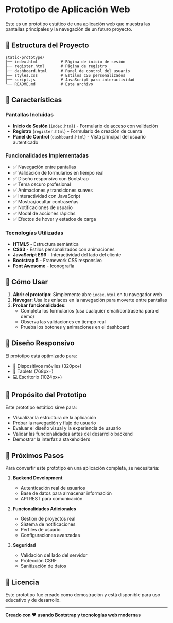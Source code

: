 # Prototipo de Aplicación Web

Este es un prototipo estático de una aplicación web que muestra las pantallas principales y la navegación de un futuro proyecto.

## 📁 Estructura del Proyecto

```
static-prototype/
├── index.html          # Página de inicio de sesión
├── register.html       # Página de registro
├── dashboard.html      # Panel de control del usuario
├── styles.css          # Estilos CSS personalizados
├── script.js           # JavaScript para interactividad
└── README.md           # Este archivo
```

## 🎨 Características

### Pantallas Incluidas
- **Inicio de Sesión** (`index.html`) - Formulario de acceso con validación
- **Registro** (`register.html`) - Formulario de creación de cuenta
- **Panel de Control** (`dashboard.html`) - Vista principal del usuario autenticado

### Funcionalidades Implementadas
- ✅ Navegación entre pantallas
- ✅ Validación de formularios en tiempo real
- ✅ Diseño responsivo con Bootstrap
- ✅ Tema oscuro profesional
- ✅ Animaciones y transiciones suaves
- ✅ Interactividad con JavaScript
- ✅ Mostrar/ocultar contraseñas
- ✅ Notificaciones de usuario
- ✅ Modal de acciones rápidas
- ✅ Efectos de hover y estados de carga

### Tecnologías Utilizadas
- **HTML5** - Estructura semántica
- **CSS3** - Estilos personalizados con animaciones
- **JavaScript ES6** - Interactividad del lado del cliente
- **Bootstrap 5** - Framework CSS responsivo
- **Font Awesome** - Iconografía

## 🚀 Cómo Usar

1. **Abrir el prototipo**: Simplemente abre `index.html` en tu navegador web
2. **Navegar**: Usa los enlaces en la navegación para moverte entre pantallas
3. **Probar funcionalidades**: 
   - Completa los formularios (usa cualquier email/contraseña para el demo)
   - Observa las validaciones en tiempo real
   - Prueba los botones y animaciones en el dashboard

## 📱 Diseño Responsivo

El prototipo está optimizado para:
- 📱 Dispositivos móviles (320px+)
- 📱 Tablets (768px+)
- 💻 Escritorio (1024px+)

## 🎯 Propósito del Prototipo

Este prototipo estático sirve para:
- Visualizar la estructura de la aplicación
- Probar la navegación y flujo de usuario
- Evaluar el diseño visual y la experiencia de usuario
- Validar las funcionalidades antes del desarrollo backend
- Demostrar la interfaz a stakeholders

## 🔮 Próximos Pasos

Para convertir este prototipo en una aplicación completa, se necesitaría:

1. **Backend Development**
   - Autenticación real de usuarios
   - Base de datos para almacenar información
   - API REST para comunicación

2. **Funcionalidades Adicionales**
   - Gestión de proyectos real
   - Sistema de notificaciones
   - Perfiles de usuario
   - Configuraciones avanzadas

3. **Seguridad**
   - Validación del lado del servidor
   - Protección CSRF
   - Sanitización de datos

## 📄 Licencia

Este prototipo fue creado como demostración y está disponible para uso educativo y de desarrollo.

---

**Creado con ❤️ usando Bootstrap y tecnologías web modernas**
